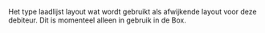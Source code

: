Het type laadlijst layout wat wordt gebruikt als afwijkende layout voor deze debiteur. Dit is momenteel alleen in gebruik in de Box.
